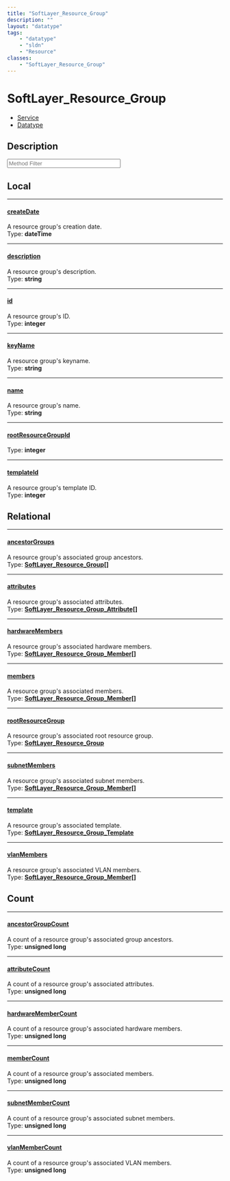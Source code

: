 ```yaml
---
title: "SoftLayer_Resource_Group"
description: ""
layout: "datatype"
tags:
    - "datatype"
    - "sldn"
    - "Resource"
classes:
    - "SoftLayer_Resource_Group"
---
```


# SoftLayer_Resource_Group
<div id='service-datatype'>
    <ul id='sldn-reference-tabs'>
    <li id='service'> <a href='/reference/services/SoftLayer_Resource_Group' >Service</a></li>    <li id='datatype'> <a href='/reference/datatypes/SoftLayer_Resource_Group' >Datatype</a></li>
    </ul>
</div>

## Description 






<!-- Service Filer BEGIN -->
<div class="view-filters">
        <div class="clearfix">
            <div class="search-input-box">
                <input placeholder="Method Filter" onkeyup="titleSearch(inputId='prop-input', divId='properties', elementClass='prop-row')" 
                    type="text" id="prop-input" value="" size="30" maxlength="128" class="form-text">
            </div>
        </div>
</div>
<!-- Service Filer END -->

<div id="properties" class="content">
<div id="localProperties" class="prop-content" >

## Local
-----
[createDate]: #createdate
#### [createDate]
A resource group's creation date.  
<span class="type-label">Type: </span>**dateTime**

-----
[description]: #description
#### [description]
A resource group's description.  
<span class="type-label">Type: </span>**string**

-----
[id]: #id
#### [id]
A resource group's ID.  
<span class="type-label">Type: </span>**integer**

-----
[keyName]: #keyname
#### [keyName]
A resource group's keyname.  
<span class="type-label">Type: </span>**string**

-----
[name]: #name
#### [name]
A resource group's name.  
<span class="type-label">Type: </span>**string**

-----
[rootResourceGroupId]: #rootresourcegroupid
#### [rootResourceGroupId]
  
<span class="type-label">Type: </span>**integer**

-----
[templateId]: #templateid
#### [templateId]
A resource group's template ID.  
<span class="type-label">Type: </span>**integer**

</div>
<!-- LOCAL PROPERTY END -->

<div id="relationalProperties"  class="prop-content" >

## Relational
-----
[ancestorGroups]: #ancestorgroups
#### [ancestorGroups]
A resource group's associated group ancestors.  
<span class="type-label">Type: </span>**<a href='/reference/datatypes/SoftLayer_Resource_Group'>SoftLayer_Resource_Group[] </a>**

-----
[attributes]: #attributes
#### [attributes]
A resource group's associated attributes.  
<span class="type-label">Type: </span>**<a href='/reference/datatypes/SoftLayer_Resource_Group_Attribute'>SoftLayer_Resource_Group_Attribute[] </a>**

-----
[hardwareMembers]: #hardwaremembers
#### [hardwareMembers]
A resource group's associated hardware members.  
<span class="type-label">Type: </span>**<a href='/reference/datatypes/SoftLayer_Resource_Group_Member'>SoftLayer_Resource_Group_Member[] </a>**

-----
[members]: #members
#### [members]
A resource group's associated members.  
<span class="type-label">Type: </span>**<a href='/reference/datatypes/SoftLayer_Resource_Group_Member'>SoftLayer_Resource_Group_Member[] </a>**

-----
[rootResourceGroup]: #rootresourcegroup
#### [rootResourceGroup]
A resource group's associated root resource group.  
<span class="type-label">Type: </span>**<a href='/reference/datatypes/SoftLayer_Resource_Group'>SoftLayer_Resource_Group </a>**

-----
[subnetMembers]: #subnetmembers
#### [subnetMembers]
A resource group's associated subnet members.  
<span class="type-label">Type: </span>**<a href='/reference/datatypes/SoftLayer_Resource_Group_Member'>SoftLayer_Resource_Group_Member[] </a>**

-----
[template]: #template
#### [template]
A resource group's associated template.  
<span class="type-label">Type: </span>**<a href='/reference/datatypes/SoftLayer_Resource_Group_Template'>SoftLayer_Resource_Group_Template </a>**

-----
[vlanMembers]: #vlanmembers
#### [vlanMembers]
A resource group's associated VLAN members.  
<span class="type-label">Type: </span>**<a href='/reference/datatypes/SoftLayer_Resource_Group_Member'>SoftLayer_Resource_Group_Member[] </a>**


## Count

-----
[ancestorGroupCount]: #ancestorgroupcount
#### [ancestorGroupCount]
A count of a resource group's associated group ancestors.   
<span class="type-label">Type: </span>**unsigned long**


-----
[attributeCount]: #attributecount
#### [attributeCount]
A count of a resource group's associated attributes.   
<span class="type-label">Type: </span>**unsigned long**


-----
[hardwareMemberCount]: #hardwaremembercount
#### [hardwareMemberCount]
A count of a resource group's associated hardware members.   
<span class="type-label">Type: </span>**unsigned long**


-----
[memberCount]: #membercount
#### [memberCount]
A count of a resource group's associated members.   
<span class="type-label">Type: </span>**unsigned long**


-----
[subnetMemberCount]: #subnetmembercount
#### [subnetMemberCount]
A count of a resource group's associated subnet members.   
<span class="type-label">Type: </span>**unsigned long**


-----
[vlanMemberCount]: #vlanmembercount
#### [vlanMemberCount]
A count of a resource group's associated VLAN members.   
<span class="type-label">Type: </span>**unsigned long**

</div>


